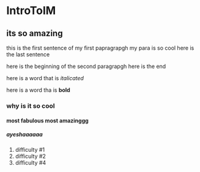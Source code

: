 # IntroToIM
## its so amazing
this is the first sentence of my first papragrapgh
my para is so cool
here is the last sentence

here is the beginning of the second paragrapgh
here is the end

here is a word that is *italicated*

here is a word tha is **bold**

### why is it so cool
#### most fabulous most amazinggg
##### ayeshaaaaaa
1. difficulty #1
2. difficulty #2
3. difficulty #4

